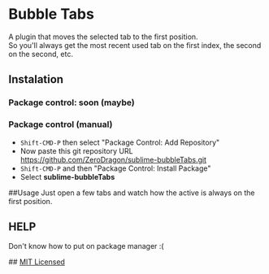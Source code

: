 Bubble Tabs
===================

A plugin that moves the selected tab to the first position.  
So you'll always get the most recent used tab on the first index, the second on the second, etc.

## Instalation

### Package control: soon (maybe)

### Package control (manual)
- ```Shift-CMD-P``` then select "Package Control: Add Repository"  
- Now paste this git repository URL https://github.com/ZeroDragon/sublime-bubbleTabs.git  
- ```Shift-CMD-P``` and then "Package Control: Install Package"  
- Select **sublime-bubbleTabs**

##Usage
Just open a few tabs and watch how the active is always on the first position.

## HELP
Don't know how to put on package manager :(

## [MIT Licensed](https://opensource.org/licenses/MIT)
